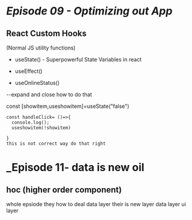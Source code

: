 # _Episode 09 - Optimizing out App_

## React Custom Hooks

(Normal JS utility functions)

- useState() - Superpowerful State Variables in react
- useEffect()

- useOnlineStatus()

--expand and close how to do that

const [showitem,useshowitem]=useState("false")

    const handleClick= ()=>{
      console.log();
      useshowitem(!showitem)
      
    }
    this is not correct way do that right
    


# _Episode 11- data is new oil
## hoc (higher order component)
whole epsiode they how to deal data layer 
 their is new layer
 data layer
 ui layer
